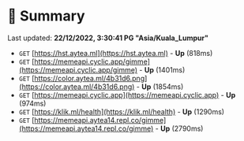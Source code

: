 # 📖 Summary
Last updated: **22/12/2022, 3:30:41 PG "Asia/Kuala_Lumpur"**

- `GET` [https://hst.aytea.ml](https://hst.aytea.ml) - **Up** (818ms)
- `GET` [https://memeapi.cyclic.app/gimme](https://memeapi.cyclic.app/gimme) - **Up** (1401ms)
- `GET` [https://color.aytea.ml/4b31d6.png](https://color.aytea.ml/4b31d6.png) - **Up** (1854ms)
- `GET` [https://memeapi.cyclic.app](https://memeapi.cyclic.app) - **Up** (974ms)
- `GET` [https://klik.ml/health](https://klik.ml/health) - **Up** (1290ms)
- `GET` [https://memeapi.aytea14.repl.co/gimme](https://memeapi.aytea14.repl.co/gimme) - **Up** (2790ms)
